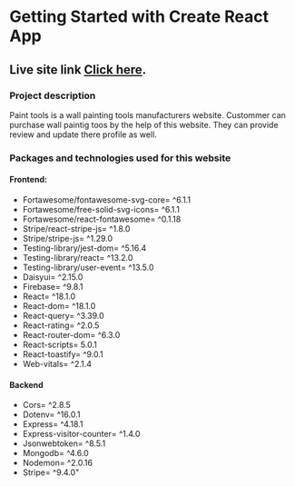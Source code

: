 # Getting Started with Create React App

## Live site link [Click here](https://paint-tools-b219b.web.app/).

### Project description

Paint tools is a wall painting tools manufacturers website. Custommer can purchase wall paintig toos by the help of this website. They can provide review and update there profile as well.

### Packages and technologies used for this website

#### Frontend:

- Fortawesome/fontawesome-svg-core= ^6.1.1
- Fortawesome/free-solid-svg-icons= ^6.1.1
- Fortawesome/react-fontawesome= ^0.1.18
- Stripe/react-stripe-js= ^1.8.0
- Stripe/stripe-js= ^1.29.0
- Testing-library/jest-dom= ^5.16.4
- Testing-library/react= ^13.2.0
- Testing-library/user-event= ^13.5.0
- Daisyui= ^2.15.0
- Firebase= ^9.8.1
- React= ^18.1.0
- React-dom= ^18.1.0
- React-query= ^3.39.0
- React-rating= ^2.0.5
- React-router-dom= ^6.3.0
- React-scripts= 5.0.1
- React-toastify= ^9.0.1
- Web-vitals= ^2.1.4

#### Backend

- Cors= ^2.8.5
- Dotenv= ^16.0.1
- Express= ^4.18.1
- Express-visitor-counter= ^1.4.0
- Jsonwebtoken= ^8.5.1
- Mongodb= ^4.6.0
- Nodemon= ^2.0.16
- Stripe= ^9.4.0"
